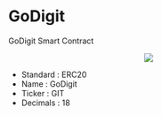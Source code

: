 # GoDigit
GoDigit Smart Contract
<p align="center"><img src="https://www.godigit.io/wp-content/uploads/2018/09/logo-150x150.png"></p>

* Standard : ERC20
* Name : GoDigit
* Ticker : GIT
* Decimals : 18

